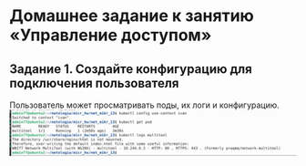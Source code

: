 # Домашнее задание к занятию «Управление доступом»

## Задание 1. Создайте конфигурацию для подключения пользователя
Пользователь может просматривать поды, их логи и конфигурацию.
![01](/images/01.png)


